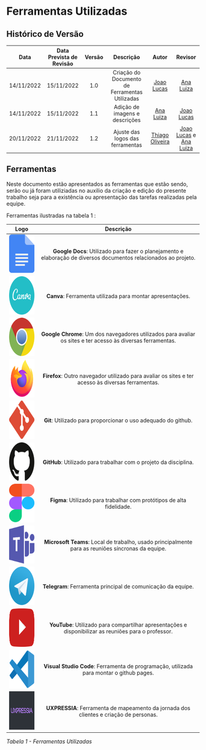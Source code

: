 # Ferramentas Utilizadas

## Histórico de Versão

|Data|Data Prevista de Revisão|Versão|Descrição|Autor|Revisor|
| :----------: | :----------: | :------: | :-----------: | :---------: |:---------: |
|14/11/2022|15/11/2022|1.0|Criação do Documento de Ferramentas Utilizadas| [Joao Lucas](https://github.com/HacKairos)|[Ana Luiza](https://github.com/AnHoff)
|14/11/2022|15/11/2022|1.1|Adição de imagens e descrições| [Ana Luiza](https://github.com/AnHoff)|[Joao Lucas](https://github.com/HacKairos)
|20/11/2022|21/11/2022|1.2|Ajuste das logos das ferramentas| [Thiago Oliveira](https://github.com/Thiab394)|[Joao Lucas](https://github.com/HacKairos) e [Ana Luiza](https://github.com/AnHoff)


## Ferramentas

Neste documento estão apresentados as ferramentas que estão sendo, serão ou já foram utiliziadas no auxilio da criação e edição do presente trabalho seja para a existência ou apresentação das tarefas realizadas pela equipe.

Ferramentas ilustradas na tabela 1 :

|Logo|Descrição|
|:--:|:-----------------:|
|<img src="./../../assets/ferramentasLogo/docs.svg" width="100" height="100"></img> | **Google Docs**: Utilizado para fazer o planejamento e elaboração de diversos documentos relacionados ao projeto. |
|<img src="./../../assets/ferramentasLogo/canva.svg" width="100" height="100"></img> | **Canva**: Ferramenta utilizada para montar apresentações. |
|<img src="./../../assets/ferramentasLogo/chrome.svg" width="100" height="100"></img> | **Google Chrome**: Um dos navegadores utilizados para avaliar os sites e ter acesso às diversas ferramentas. |
|<img src="./../../assets/ferramentasLogo/firefox.svg" width="100" height="100"></img> | **Firefox**: Outro navegador utilizado para avaliar os sites e ter acesso às diversas ferramentas.|
|<img src="./../../assets/ferramentasLogo/git.svg" width="100" height="100"></img> | **Git**: Utilizado para proporcionar o uso adequado do github. |
|<img src="./../../assets/ferramentasLogo/github.svg" width="100" height="100"></img> | **GitHub**: Utilizado para trabalhar com o projeto da disciplina. |
|<img src="./../../assets/ferramentasLogo/figma.svg" width="100" height="100"></img> | **Figma**: Utilizado para trabalhar com protótipos de alta fidelidade. |
|<img src="./../../assets/ferramentasLogo/microsoft-teams.svg" width="100" height="100"></img> | **Microsoft Teams**: Local de trabalho, usado principalmente para as reuniões síncronas da equipe. |
|<img src="./../../assets/ferramentasLogo/telegram.svg" width="100" height="100"></img> | **Telegram**: Ferramenta principal de comunicação da equipe. |
|<img src="./../../assets/ferramentasLogo/youtube.svg" width="100" height="100"></img> | **YouTube**: Utilizado para compartilhar apresentações e disponibilizar as reuniões para o professor. |
|<img src="./../../assets/ferramentasLogo/visual-studio-code.svg" width="100" height="100"></img> | **Visual Studio Code**: Ferramenta de programação, utilizada para montar o github pages. |
|<img src="./../../assets/ferramentasLogo/uxpressia.png" width="100" height="100"></img> | **UXPRESSIA**: Ferramenta de mapeamento da jornada dos clientes e criação de personas. |

*Tabela 1 - Ferramentas Utilizadas*

